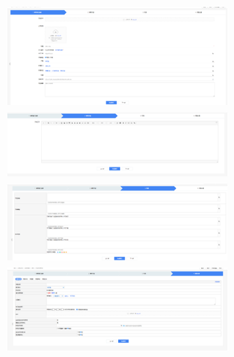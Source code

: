 ![image-20210323224122002](image/image-20210323224122002.png)

![image-20210323224143545](image/image-20210323224143545.png)

![image-20210323224156849](image/image-20210323224156849.png)

![image-20210323224234293](image/image-20210323224234293.png)